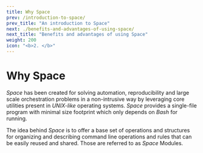 ```yaml
---
title: Why Space
prev: /introduction-to-space/
prev_title: "An introduction to Space"
next: ./benefits-and-advantages-of-using-space/
next_title: "Benefits and advantages of using Space"
weight: 200
icon: "<b>2. </b>"
---
```


# Why Space

_Space_ has been created for solving automation, reproducibility and large scale orchestration problems in a non-intrusive way by leveraging core utilities present in _UNIX-like_ operating systems. _Space_ provides a single-file program with minimal size footprint which only depends on _Bash_ for running.  

The idea behind _Space_ is to offer a base set of operations and structures for organizing and describing command line operations and rules that can be easily reused and shared. Those are referred to as _Space_ Modules.
